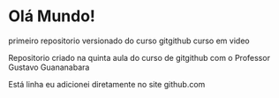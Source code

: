 # Olá Mundo!
 primeiro repositorio versionado do  curso gitgithub curso em video

Repositorio criado na quinta aula do curso de gitgithub com o Professor Gustavo Guananabara

Está linha eu adicionei diretamente no site github.com
